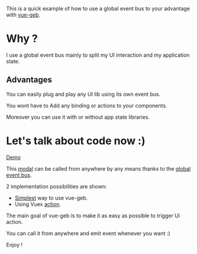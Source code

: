 This is a quick example of how to use a global event bus to your advantage with [vue-geb](https://github.com/vouill/vue-geb).

# Why ?
I use a global event bus mainly to split my UI interaction and my application state.

## Advantages 
You can easily plug and play any UI lib using its own event bus.

You wont have to Add any binding or actions to your components.

Moreover you can use it with or without app state libraries.



# Let's talk about code now :)

[Demo](https://vouill.github.io/vue-geb-example/)

This [modal](https://github.com/vouill/vue-geb-example/blob/master/src/plugin/components/modal.vue) can be called from anywhere by any means thanks to the [global event bus](https://github.com/vouill/vue-geb).

2 implementation possibilities are shown:

* [Simplest](https://github.com/vouill/vue-geb-example/blob/master/src/components/Hello.vue#L6) way to use vue-geb.
* Using Vuex [action](https://github.com/vouill/vue-geb-example/blob/master/src/store.js#L12).

The main goal of vue-geb is to make it as easy as possible to trigger Ui action.

You can call it from anywhere and emit event whenever you want :)

Enjoy !

